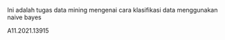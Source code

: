 Ini adalah tugas data mining mengenai cara klasifikasi data menggunakan naive bayes

A11.2021.13915
